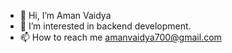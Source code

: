 - 👋 Hi, I’m Aman Vaidya
- 👀 I’m interested in backend development.
- 📫 How to reach me amanvaidya700@gmail.com

<!---
amanvaidya/amanvaidya is a ✨ special ✨ repository because its `README.md` (this file) appears on your GitHub profile.
You can click the Preview link to take a look at your changes.
--->
